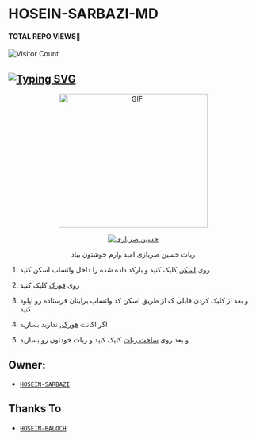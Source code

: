 # HOSEIN-SARBAZI-MD
#### TOTAL REPO VIEWS📍

![Visitor Count](https://profile-counter.glitch.me/terror-boy/count.svg)

## [![Typing SVG](https://readme-typing-svg.herokuapp.com?font=Rockstar-ExtraBold&color=F33A6A&lines=WELCOME+TO+HOSEIN-SARBAZI+MD+WA+BOT.;CREATED+BY+HOSEIN-BALOCH+YT;BEST+MULTIDEVICE+WA+BOT;THANKS+FOR+HOSEIN+MY+GIT)](https://git.io/typing-svg)

 </a>

</p>

<div align="center">

  <p align="center">

<img src="https://i.ibb.co/5W3gfSG/image.jpg" alt="GIF" width="300" height="270"/>

</p>

  <p align="center">

<a href="#"><img title="حسین صربازی" src="https://i.ibb.co/HnMm6f4/image.jpg"></a>

</p>

</div>

<p align="center">ربات حسین صربازی امید وارم خوشتون بیاد  </br> 


1. روی [اسکن](https://replit.com/@VIHANGA-YTYT/Vihanga-MD-QR3?v=1) کلیک کنید و بارکد داده شده را داخل واتساپ اسکن کنید 

2. روی [فورک](https://github.com/hoseinbaloch1/HOSEIN-SARBAZI-MD/fork) کلیک کنید 

2.  و بعد از کلیک کردن فایلی ک از طریق اسکن کد واتساپ برایتان فرستاده رو اپلود کنید

3. اگر اکانت [هورک](https://signup.heroku.com/), ندارید بسازید

5. و بعد روی [ساخت ربات](https://heroku.com/deploy) کلیک کنید و ربات خودتون رو بسازید 


## Owner:
* [`HOSEIN-SARBAZI`](https://github.com/hoseinbaloch1)

## Thanks To
* [`HOSEIN-BALOCH`](https://github.com/hoseinbaloch)
